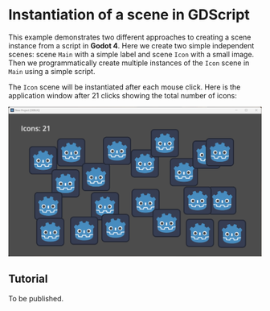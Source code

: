 # Instantiation of a scene in GDScript

This example demonstrates two different approaches to creating a scene instance from a script in **Godot 4**. Here we create two simple independent scenes: scene `Main` with a simple label and scene `Icon` with a small image. Then we programmatically create multiple instances of the `Icon` scene in `Main` using a simple script.

The `Icon` scene will be instantiated after each mouse click. Here is the application window after 21 clicks showing the total number of icons:

<p align="center">
<img src="images/Instantiation.png" alt="The application window after 21 clicks" width="520"/>
</p>

## Tutorial

To be published.
